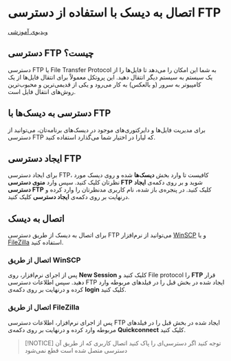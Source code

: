 # اتصال به دیسک با استفاده از دسترسی FTP

[ویدیوی آموزشی](https://files.liara.ir/liara/ftp/ftp-access.mp4)

## دسترسی FTP چیست؟
دسترسی FTP یا File Transfer Protocol به شما این امکان را می‌دهد تا فایل‌ها را از یک سیستم به سیستم دیگر انتقال دهید. این پروتکل معمولاً برای انتقال فایل‌ها از یک کامپیوتر به سرور (و بالعکس) به کار می‌رود و یکی از قدیمی‌ترین و محبوب‌ترین روش‌های انتقال فایل است.

## دسترسی به دیسک‌ها با FTP
برای مدیریت فایل‌ها و دایرکتوری‌های موجود در دیسک‌های برنامه‌تان، می‌توانید از دسترسی FTP که لیارا در اختیار شما می‌گذارد استفاده کنید.

## ایجاد دسترسی FTP
برای ایجاد دسترسی FTP، کافیست تا وارد بخش **دیسک‌ها** شده و روی دیسک مورد نظرتان کلیک کنید. سپس وارد **منوی دسترسی FTP** شوید و بر روی دکمه‌ی **ایجاد دسترسی FTP** کلیک کنید. در پنجره‌ی باز شده، نام کاربری مدنظرتان را وارد کرده و درنهایت بر روی دکمه‌ی **ایجاد دسترسی** کلیک کنید.

## اتصال به دیسک
برای اتصال به دیسک از طریق دسترسی FTP می‌توانید از نرم‌افزار [WinSCP](https://files.liara.ir/liara/WinSCP.5.17.5.Build.10414.zip) و یا [FileZilla](https://files.liara.ir/liara/FileZilla.3.48.1.x64.zip) استفاده کنید.

### اتصال از طریق WinSCP
پس از اجرای نرم‌افزار، روی **New Session** کلیک کنید و File protocol را **FTP** قرار دهید. سپس اطلاعات دسترسی FTP ایجاد شده در بخش قبل را در فیلدهای مربوطه وارد کرده و درنهایت بر روی دکمه‌ی **login** کلیک کنید.

### اتصال از طریق FileZilla
پس از اجرای نرم‌افزار، اطلاعات دسترسی FTP ایجاد شده در بخش قبل را در فیلدهای مربوطه وارد کرده و درنهایت بر روی دکمه‌ی **Quickconnect** کلیک کنید.

> [!NOTICE]
> توجه کنید اگر دسترسی‌ای را پاک کنید اتصال کاربری که از طریق آن دسترسی متصل شده است قطع نمی‌شود





